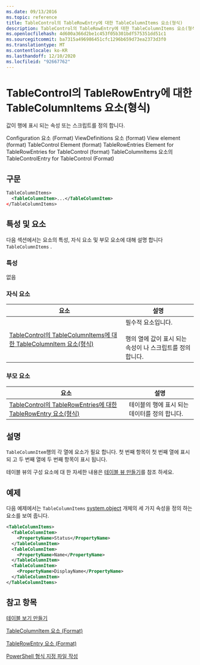 ```yaml
---
ms.date: 09/13/2016
ms.topic: reference
title: TableControl의 TableRowEntry에 대한 TableColumnItems 요소(형식)
description: TableControl의 TableRowEntry에 대한 TableColumnItems 요소(형식)
ms.openlocfilehash: 4d600a366d2be1c453f05b301bdf575351dd51c1
ms.sourcegitcommit: ba7315a496986451cfc1296b659d73ea2373d3f0
ms.translationtype: MT
ms.contentlocale: ko-KR
ms.lasthandoff: 12/10/2020
ms.locfileid: "92667762"
---
```

# <a name="tablecolumnitems-element-for-tablerowentry-for-tablecontrol-format"></a>TableControl의 TableRowEntry에 대한 TableColumnItems 요소(형식)

값이 행에 표시 되는 속성 또는 스크립트를 정의 합니다.

Configuration 요소 (Format) ViewDefinitions 요소 (format) View element (format) TableControl Element (format) TableRowEntries Element for TableRowEntries for TableControl (format) TableColumnItems 요소의 TableControlEntry for TableControl (Format)

## <a name="syntax"></a>구문

```xml
TableColumnItems>
  <TableColumnItem>...</TableColumnItem>
</TableColumnItems>
```

## <a name="attributes-and-elements"></a>특성 및 요소

다음 섹션에서는 요소의 특성, 자식 요소 및 부모 요소에 대해 설명 합니다 `TableColumnItems` .

### <a name="attributes"></a>특성

없음

### <a name="child-elements"></a>자식 요소

|요소|설명|
|-------------|-----------------|
|[TableControl의 TableColumnItems에 대한 TableColumnItem 요소(형식)](./tablecolumnitem-element-for-tablecolumnitems-for-tablecontrol-format.md)|필수적 요소입니다.<br /><br /> 행의 열에 값이 표시 되는 속성이 나 스크립트를 정의 합니다.|

### <a name="parent-elements"></a>부모 요소

|요소|설명|
|-------------|-----------------|
|[TableControl의 TableRowEntries에 대한 TableRowEntry 요소(형식)](./tablerowentry-element-for-tablerowentries-for-tablecontrol-format.md)|테이블의 행에 표시 되는 데이터를 정의 합니다.|

## <a name="remarks"></a>설명

`TableColumnItem`행의 각 열에 요소가 필요 합니다. 첫 번째 항목이 첫 번째 열에 표시 되 고 두 번째 열에 두 번째 항목이 표시 됩니다.

테이블 뷰의 구성 요소에 대 한 자세한 내용은 [테이블 뷰 만들기](./creating-a-table-view.md)를 참조 하세요.

## <a name="example"></a>예제

다음 예제에서는 `TableColumnItems` [system.object](/dotnet/api/System.Diagnostics.Process) 개체의 세 가지 속성을 정의 하는 요소를 보여 줍니다.

```xml
<TableColumnItems>
  <TableColumnItem>
    <PropertyName>Status</PropertyName>
  </TableColumnItem>
  <TableColumnItem>
    <PropertyName>Name</PropertyName>
  </TableColumnItem>
  <TableColumnItem>
    <PropertyName>DisplayName</PropertyName>
  </TableColumnItem>
</TableColumnItems>

```

## <a name="see-also"></a>참고 항목

[테이블 보기 만들기](./creating-a-table-view.md)

[TableColumnItem 요소 (Format)](./tablecolumnitem-element-for-tablecolumnitems-for-tablecontrol-format.md)

[TableRowEntry 요소 (Format)](./tablerowentry-element-for-tablerowentries-for-tablecontrol-format.md)

[PowerShell 형식 지정 파일 작성](./writing-a-powershell-formatting-file.md)
